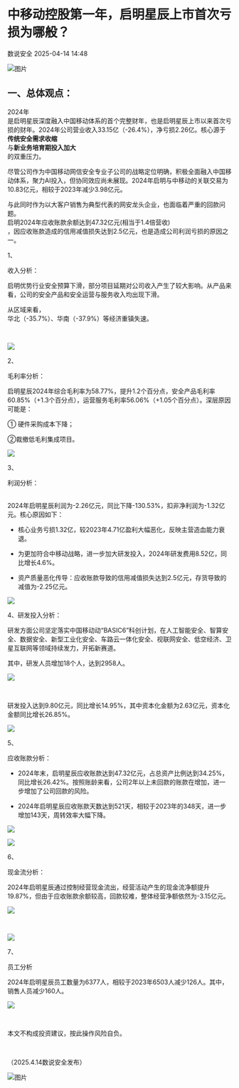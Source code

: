#  中移动控股第一年，启明星辰上市首次亏损为哪般？   
 数说安全   2025-04-14 14:48  
  
![图片](https://mmbiz.qpic.cn/sz_mmbiz_png/kBl5kX6f2oNXdGsgUuc2rgZFHnJMLsJkcNSYz1Zp60jQEKFaZgpbLzod7ySNjfYKLap38d6HTicr2Tmic5YeYECw/640?wx_fmt=other&wxfrom=5&wx_lazy=1&wx_co=1&tp=webp "")  
## 一、总体观点：    
  
2024年  
是启明星辰深度融入中国移动体系的首个完整财年，也是启明星辰上市以来首次亏损的财年。2024年公司营业收入33.15亿（-26.4%），净亏损2.26亿。核心源于**传统安全需求收缩**  
与**新业务培育期投入加大**  
的双重压力。  
  
尽管公司作为中国移动网信安全专业子公司的战略定位明确，积极全面融入中国移动体系，聚力AI投入，但协同效应尚未展现。2024年启明与中移动的关联交易为10.83亿元，相较于2023年减少3.98亿元。  
  
与此同时作为以大客户销售为典型代表的网安龙头企业，也面临着严重的回款问题。  
启明2024年应收账款余额达到47.32亿元(相当于1.4倍营收)  
，因应收账款造成的信用减值损失达到2.5亿元，也是造成公司利润亏损的原因之一。  
  
1、  
  
收入分析：  
  
启明优势行业安全预算下滑，部分项目延期对公司收入产生了较大影响。从产品来看，公司的安全产品和安全运营与服务收入均出现下滑。  
  
从区域来看，  
华北（-35.7%）、华南（-37.9%）等经济重镇失速。  
  
   
  
![](https://mmbiz.qpic.cn/sz_mmbiz_png/kBl5kX6f2oMLlS7hhP6dIZD7xjcpuzh1IEico8jnGwlhyJFVQN25h6XsVQzm6TQSibTTR6uCfGxgicI0pEjsDdibuA/640?wx_fmt=png "")  
  
2、  
  
毛利率分析：  
  
启明星辰2024年综合毛利率为58.77%，提升1.2个百分点，安全产品毛利率60.85%（+1.3个百分点），运营服务毛利率56.06%（+1.05个百分点）。深层原因可能是：  
  
① 硬件采购成本下降；  
  
②裁撤低毛利集成项目。  
  
![](https://mmbiz.qpic.cn/sz_mmbiz_png/kBl5kX6f2oMLlS7hhP6dIZD7xjcpuzh1RF8d5ficibDPt93KoCYfteoVXqBbvfVFJysL6y9g8jSWUDdiaTlZBiafAw/640?wx_fmt=png "")  
  
3、  
  
利润分析：  
      
  
2024年启明星辰利润为-2.26亿元，同比下降-130.53%，扣非净利润为-1.32亿元。核心原因如下：  
- 核心业务亏损1.32亿，较2023年4.71亿盈利大幅恶化，反映主营造血能力衰退。  
  
- 为更加符合中移动战略，进一步加大研发投入，2024年研发费用8.52亿，同比增长4.6%。  
  
- 资产质量恶化传导：应收账款导致的信用减值损失达到2.5亿元，存货导致的减值为-2.25亿元。  
  
![](https://mmbiz.qpic.cn/sz_mmbiz_png/kBl5kX6f2oMLlS7hhP6dIZD7xjcpuzh1PE4n39fZRURzkDqICicod0cMmlbDp4DIOV5sibk7j9ibdfyfjAcetyBAw/640?wx_fmt=png "")  
  
4、研发投入分析：  
  
研发方面公司坚定落实中国移动动“BASIC6”科创计划，在人工智能安全、智算安全、数据安全、新型工业化安全、车路云一体化安全、视联网安全、低空经济、卫星互联网等领域持续发力，开拓新赛道。  
  
其中，研发人员增加18个人，达到2958人。  
  
![](https://mmbiz.qpic.cn/sz_mmbiz_png/kBl5kX6f2oMLlS7hhP6dIZD7xjcpuzh1YP97pQI8BrZfHDiaHVibfDNw2QABicGXBNbQ1lSyOErdFICslOqAn12nA/640?wx_fmt=png "")  
  
      
  
研发投入达到9.80亿元，同比增长14.95%，其中资本化金额为2.63亿元，资本化金额同比增长26.85%。  
  
![](https://mmbiz.qpic.cn/sz_mmbiz_png/kBl5kX6f2oMLlS7hhP6dIZD7xjcpuzh1pZcdbqwQ1hGdD9JaEJyuD0S3XNJIN5BhVPEcO9PRCAcvGW2KcWgXiaw/640?wx_fmt=png "")  
  
5、  
  
应收账款分析：  
- 2024年末，启明星辰应收账款达到47.32亿元，占总资产比例达到34.25%，同比增长26.42%。按照账龄来看，公司2年以上未回款的账款在增加，进一步增加了公司回款的风险。  
  
- 2024年启明星辰应收账款天数达到521天，相较于2023年的348天，进一步增加143天，周转效率大幅下降。  
  
![](https://mmbiz.qpic.cn/sz_mmbiz_png/kBl5kX6f2oMLlS7hhP6dIZD7xjcpuzh1OpT9HPlK1w7FSNLdgYHcn6IC1sxojxics1IPDtsKqDBYNEb26eSjsNw/640?wx_fmt=png "")  
  
![](https://mmbiz.qpic.cn/sz_mmbiz_png/kBl5kX6f2oMLlS7hhP6dIZD7xjcpuzh1Tl7xeYjhg490NvKjDONwQ6WD8OszBY91nicC4iaD07PLDYhnicwjoq6sw/640?wx_fmt=png "")  
  
6、  
  
现金流分析：  
  
2024年启明星辰通过控制经营现金流出，经营活动产生的现金流净额提升19.87%，但由于应收账款余额较高，回款较难，整体经营净额依然为-3.15亿元。  
  
![](https://mmbiz.qpic.cn/sz_mmbiz_png/kBl5kX6f2oMLlS7hhP6dIZD7xjcpuzh1ab5iblXDfReTYdt9QyPKa6cLfZ4pCeTpCrVrmribo0EKmvdILNcS2HHw/640?wx_fmt=png "")  
  
      
  
![](https://mmbiz.qpic.cn/sz_mmbiz_png/kBl5kX6f2oMLlS7hhP6dIZD7xjcpuzh1Hib8Z18rUBnsV9ftj1R9rPEPSzP5kxdtqVusZTLWaRdkxxaqa1WicVzQ/640?wx_fmt=png "")  
  
7、  
  
员工分析  
  
2024年启明星辰员工数量为6377人，相较于2023年6503人减少126人。其中，销售人员减少160人。  
  
![](https://mmbiz.qpic.cn/sz_mmbiz_png/kBl5kX6f2oMLlS7hhP6dIZD7xjcpuzh12ZmqaZclCdwvT8kEud35Zibfnfb3NtxsSbvvJv25tfMcQVEicrR9y8Cw/640?wx_fmt=png "")  
  
      
  
  
本文不构成投资建议，按此操作风险自负。  
  
      
  
（2025.4.14数说安全发布）  
  
![图片](https://mmbiz.qpic.cn/sz_mmbiz_jpg/kBl5kX6f2oNXdGsgUuc2rgZFHnJMLsJkqUuLEag4Oic476GJBqT0PibqeHXjsI07j9vbvFXRDJga57KnkZxCjm6g/640?wx_fmt=other&wxfrom=5&wx_lazy=1&wx_co=1&tp=webp "")  
  
  
